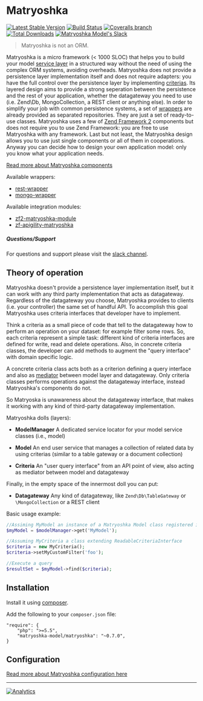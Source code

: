 # Matryoshka

[![Latest Stable Version](http://img.shields.io/packagist/v/matryoshka-model/matryoshka.svg?style=flat-square)](https://packagist.org/packages/matryoshka-model/matryoshka) [![Build Status](https://img.shields.io/travis/matryoshka-model/matryoshka/master.svg?style=flat-square)](https://travis-ci.org/matryoshka-model/matryoshka) [![Coveralls branch](https://img.shields.io/coveralls/matryoshka-model/matryoshka/master.svg?style=flat-square)](https://coveralls.io/r/matryoshka-model/matryoshka?branch=master) [![Total Downloads](https://img.shields.io/packagist/dt/matryoshka-model/matryoshka.svg?style=flat-square)](https://packagist.org/packages/matryoshka-model/matryoshka) [![Matryoshka Model's Slack](http://matryoshka-slackin.herokuapp.com/badge.svg?style=flat-square)](http://matryoshka-slackin.herokuapp.com)

> Matryoshka is not an ORM.

Matryoshka is a micro framework (< 1000 SLOC) that helps you to build your model [service layer](http://martinfowler.com/eaaCatalog/serviceLayer.html) in a structured way without the need of using the complex ORM systems, avoiding overheads.
Matryoshka does not provide a persistence layer implementation itself and does not require adapters: you have the full control over the persistence layer by implementing [criterias](http://en.wikipedia.org/wiki/Criteria_Pattern).
Its layered design aims to provide a strong seperation between the persistence and the rest of your application, whether the datagateway you need to use (i.e. Zend\Db, MongoCollection, a REST client or anything else).
In order to simplify your job with common persistence systems, a set of [wrappers](http://en.wikipedia.org/wiki/Wrapper_library) are already provided as separated repositories. They are just a set of ready-to-use classes.
Matryoshka uses a few of [Zend Framework 2](http://framework.zend.com/) components but does not require you to use Zend Framework: you are free to use Matryoshka with any framework.
Last but not least, the Matryoshka design allows you to use just single components or all of them in cooperations. Anyway you can decide how to design your own application model: only you know what your application needs.

[Read more about Matryoshka components](docs/Overview.md)

Available wrappers:
- [rest-wrapper](https://github.com/matryoshka-model/rest-wrapper)
- [mongo-wrapper](https://github.com/matryoshka-model/mongo-wrapper)

Available integration modules:
- [zf2-matryoshka-module](https://github.com/matryoshka-model/zf2-matryoshka-module)
- [zf-apigility-matryoshka](https://github.com/matryoshka-model/zf-apigility-matryoshka)

##### Questions/Support

For questions and support please visit the [slack channel](http://matryoshka-slackin.herokuapp.com).

## Theory of operation

Matryoshka doesn't provide a persistence layer implementation itself, but it can work with any third party implementation that acts as datagateway. Regardless of the datagateway you choose, Matryoshka provides to clients (i.e. your controller) the same set of handful API. To accomplish this goal Matryoshka uses criteria interfaces that developer have to implement.

Think a criteria as a small piece of code that tell to the datagateway how to perform an operation on your dataset: for example filter some rows. So, each criteria represent a simple task: different kind of criteria interfaces are defined for write, read and delete operations. Also, in concrete criteria classes, the developer can add methods to augment the "query interface" with domain specific logic.

A concrete criteria class acts both as a criterion defining a query interface and also as [mediator](http://en.wikipedia.org/wiki/Mediator_pattern) between model layer and datagateway. Only criteria classes performs operations against the datagateway interface, instead Matryoshka's components do not.

So Matryoska is unawareness about the datagateway interface, that makes it working with any kind of third-party datagateway implementation.

Matryoshka dolls (layers):

* **ModelManager**
    A dedicated service locator for your model service classes (i.e., model)

* **Model**
    An end user service that manages a collection of related data by using criterias (similar to a table gateway or a document collection)

* **Criteria**
    An "user query interface" from an API point of view, also acting as mediator between model and datagateway

Finally, in the empty space of the innermost doll you can put:

* **Datagateway**
    Any kind of datagateway, like `Zend\Db\TableGateway` or `\MongoCollection` or a REST client

Basic usage example:

```php
//Assiming MyModel an instance of a Matryoshka Model class registered in Matryoshka model manager
$myModel = $modelManager->get('MyModel');

//Assuming MyCriteria a class extending ReadableCriteriaInterface
$criteria = new MyCriteria();
$criteria->setMyCustomFilter('foo');

//Execute a query
$resultSet = $myModel->find($criteria);
```

## Installation

Install it using [composer](http://getcomposer.org).

Add the following to your `composer.json` file:

```
"require": {
    "php": ">=5.5",
    "matryoshka-model/matryoshka": "~0.7.0",
}
```

## Configuration

[Read more about Matryoshka configuration here](docs/Configuration.md)


---

[![Analytics](https://ga-beacon.appspot.com/UA-49657176-2/matryoshka?flat)](https://github.com/igrigorik/ga-beacon)

